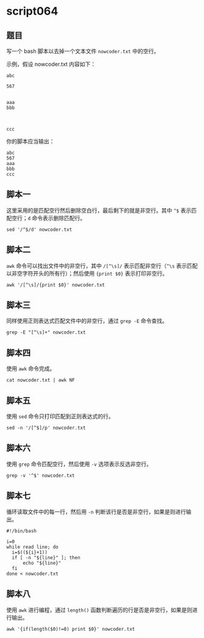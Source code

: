 # script064
## 题目

写一个 bash 脚本以去掉一个文本文件 `nowcoder.txt` 中的空行。

示例，假设 nowcoder.txt 内容如下：
```text
abc

567


aaa
bbb



ccc
```

你的脚本应当输出：
```text
abc
567
aaa
bbb
ccc
```





## 脚本一

这里采用的是匹配空行然后删除空白行，最后剩下的就是非空行。其中 `^$` 表示匹配空行；`d` 命令表示删除匹配行。

```shell
sed '/^$/d' nowcoder.txt 
```





## 脚本二

`awk` 命令可以找出文件中的非空行，其中 `/[^\s]/` 表示匹配非空行（`^\s` 表示匹配以非空字符开头的所有行）；然后使用 `{print $0}` 表示打印非空行。

```shell
awk '/[^\s]/{print $0}' nowcoder.txt
```





## 脚本三

同样使用正则表达式匹配文件中的非空行，通过 `grep -E` 命令查找。

```shell
grep -E "[^\s]+" nowcoder.txt 
```





## 脚本四

使用 `awk` 命令完成。

```shell
cat nowcoder.txt | awk NF
```





## 脚本五

使用 `sed` 命令只打印匹配到正则表达式的行。

```shell
sed -n '/[^$]/p' nowcoder.txt
```





## 脚本六

使用 `grep` 命令匹配空行，然后使用 `-v` 选项表示反选非空行。

```shell
grep -v '^$' nowcoder.txt
```





## 脚本七

循环读取文件中的每一行，然后用 `-n` 判断该行是否是非空行，如果是则进行输出。

```shell
#!/bin/bash

i=0
while read line; do
  i=$((${i}+1))
  if [ -n "${line}" ]; then
      echo "${line}"
  fi
done < nowcoder.txt
```





## 脚本八

使用 `awk` 进行编程，通过 `length()` 函数判断遍历的行是否是非空行，如果是则进行输出。

```shell
awk '{if(length($0)!=0) print $0}' nowcoder.txt
```